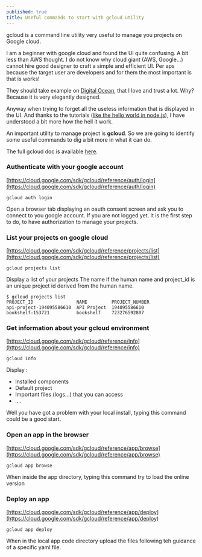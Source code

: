 ```yaml
---
published: true
title: Useful commands to start with gcloud utility
---
```

gcloud is a command line utility very useful to manage you projects on Google cloud.

I am a beginner with google cloud and found the UI quite confusing. A bit less than AWS thought. I do not know why cloud giant (AWS, Google...) cannot hire good designer to craft a simple and efficient UI. Per aps because the target user are developers and for them the most important is that is works! 

They should  take example on [Digital Ocean](digitalocean.com), that I love and trust a lot. Why? Because it is very elegantly designed. 

Anyway when trying to forget all the useless information that is displayed in the UI. And thanks to the tutorials ([like the hello  world in node.js](https://cloud.google.com/nodejs/)), I have understood a bit more how the hell it work. 

An important utility to manage project is **gcloud**. So we are going to identify some useful commands to dig a bit more in what it can do.

The full gcloud doc is available [here](https://cloud.google.com/sdk/gcloud). 

### Authenticate with your google account

[https://cloud.google.com/sdk/gcloud/reference/auth/login](https://cloud.google.com/sdk/gcloud/reference/auth/login)    

`gcloud auth login`     

Open a browser tab displaying an oauth consent screen and  ask you to connect to you google account. 
If you are  not logged yet. It is the first step to do, to have authorization to manage your projects.

### List your projects on google cloud    

[https://cloud.google.com/sdk/gcloud/reference/projects/list](https://cloud.google.com/sdk/gcloud/reference/projects/list)     

`gcloud projects list`    

Display a list of your projects 
The name if the human name  and project_id is an unique project id derived from the human name.

```shell
$ gcloud projects list
PROJECT_ID                NAME         PROJECT_NUMBER
api-project-194095586610  API Project  194095586610
bookshelf-153721          bookshelf    723276592807
```

### Get information about your gcloud environment 

[https://cloud.google.com/sdk/gcloud/reference/info](https://cloud.google.com/sdk/gcloud/reference/info)

`gcloud info`   

Display : 
* Installed components
* Default project 
* Important files (logs...) that you can access
* ....

Well you have got a problem with your local install, typing this command could be a good start.


### Open an app in the browser 

[https://cloud.google.com/sdk/gcloud/reference/app/browse](https://cloud.google.com/sdk/gcloud/reference/app/browse)

`gcloud app browse`

When inside the app directory, typing this command try to load the online version

### Deploy an app

[https://cloud.google.com/sdk/gcloud/reference/app/deploy](https://cloud.google.com/sdk/gcloud/reference/app/deploy)

`gcloud app deploy`

When in the local app code directory upload the files following teh guidance of a specific yaml file.



